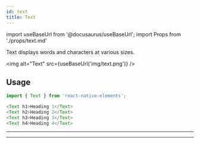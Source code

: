 ```yaml
---
id: text
title: Text
---
```


import useBaseUrl from '@docusaurus/useBaseUrl';
import Props from './props/text.md'

Text displays words and characters at various sizes.

<img alt="Text" src={useBaseUrl('img/text.png')} />

## Usage

```js
import { Text } from 'react-native-elements';

<Text h1>Heading 1</Text>
<Text h2>Heading 2</Text>
<Text h3>Heading 3</Text>
<Text h4>Heading 4</Text>
```

---

<Props />

---
